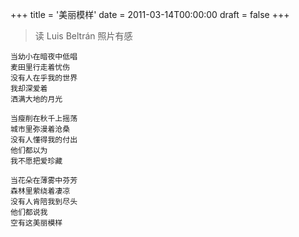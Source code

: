 +++
title = '美丽模样'
date = 2011-03-14T00:00:00
draft = false
+++

> 读 Luis Beltrán 照片有感

<div class="poem">

```
当幼小在暗夜中低唱
麦田里行走着忧伤
没有人在乎我的世界
我却深爱着
洒满大地的月光

当瘦削在秋千上摇荡
城市里弥漫着沧桑
没有人懂得我的付出
他们都以为
我不愿把爱珍藏

当花朵在薄雾中芬芳
森林里萦绕着凄凉
没有人肯陪我到尽头
他们都说我
空有这美丽模样
```

</div>
